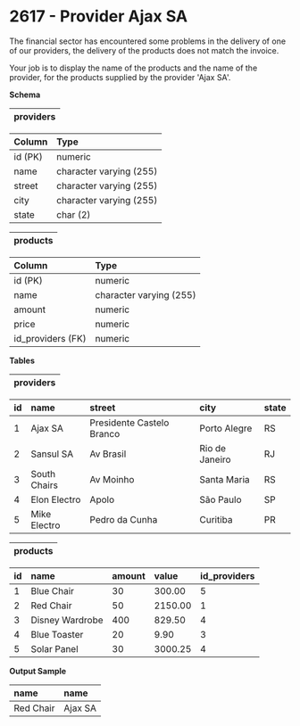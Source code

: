 # 2617 - Provider Ajax SA

The financial sector has encountered some problems in the delivery of one of our providers, the delivery of the products does not match the invoice.

Your job is to display the name of the products and the name of the provider, for the products supplied by the provider 'Ajax SA'.

**Schema**

| providers |
|:---------:|

| Column	| Type                    |
|:----------|:------------------------|
| id (PK)	| numeric                 |
| name	    | character varying (255) |
| street	| character varying (255) |
| city	    | character varying (255) |
| state	    | char (2)                |

| products |
|:--------:|

| Column	        | Type                    |
|:------------------|:------------------------|
| id (PK)	        | numeric                 |
| name	            | character varying (255) |
| amount	        | numeric                 |
| price	            | numeric                 |
| id_providers (FK)	| numeric                 |

**Tables**

| providers |
|:---------:|

| id | name	        | street	                | city	         | state |
|:---|:-------------|:--------------------------|:---------------|:------|
| 1	 | Ajax SA	    | Presidente Castelo Branco | Porto Alegre	 | RS    |
| 2	 | Sansul SA	| Av Brasil	                | Rio de Janeiro | RJ    |
| 3	 | South Chairs	| Av Moinho	                | Santa Maria	 | RS    |
| 4	 | Elon Electro	| Apolo	                    | São Paulo	     | SP    |
| 5	 | Mike Electro	| Pedro da Cunha	        | Curitiba	     | PR    |

| products |
|:--------:|

| id | name	            | amount   | value	    | id_providers  |
|:---|:-----------------|:---------|:-----------|:--------------|
| 1	 | Blue Chair	    | 30	   | 300.00	    | 5             |
| 2	 | Red Chair	    | 50	   | 2150.00	| 1             |
| 3	 | Disney Wardrobe	| 400	   | 829.50	    | 4             |
| 4	 | Blue Toaster	    | 20	   | 9.90	    | 3             |
| 5	 | Solar Panel	    | 30	   | 3000.25	| 4             |

**Output Sample**

| name	    | name    |
|:----------|:--------|
| Red Chair	| Ajax SA |
